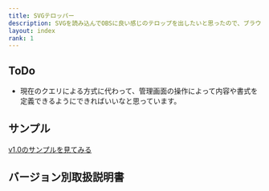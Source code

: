 ```yaml
---
title: SVGテロッパー
description: SVGを読み込んでOBSに良い感じのテロップを出したいと思ったので、ブラウザソースで使えるテロッパーを作りました。
layout: index
rank: 1
---
```

## ToDo
- 現在のクエリによる方式に代わって、管理画面の操作によって内容や書式を定義できるようにできればいいなと思っています。

## サンプル
[v1.0のサンプルを見てみる](https://tamaina.github.io/svg-telopper/?text=テロッパーのサンプルです&text=OBS内蔵ブラウザはFirefoxっぽいので&text=Firefoで閲覧することを&text=おすすめします&svg=sample)

## バージョン別取扱説明書